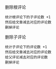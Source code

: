 删除根评论

```
统计根评论下的子评论数 +1
然后给文章减去对应的评论数
删掉评论
```

删除子评论

```
统计子评论下的评论数 +1
然后给文章减去对应的评论数
给父评论减去对应的评论数
删掉评论

```